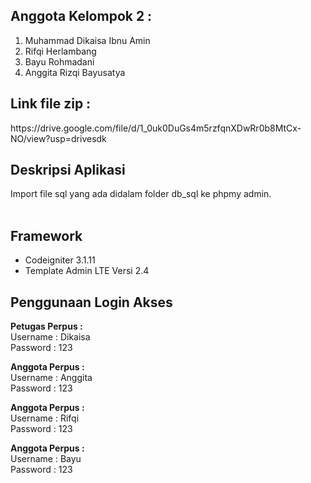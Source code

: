 ## Anggota Kelompok 2 :
1. Muhammad Dikaisa Ibnu Amin
2. Rifqi Herlambang
3. Bayu Rohmadani
4. Anggita Rizqi Bayusatya

<h2>Link file zip : </h2>
https://drive.google.com/file/d/1_0uk0DuGs4m5rzfqnXDwRr0b8MtCx-NO/view?usp=drivesdk
   
## Deskripsi Aplikasi
Import file sql yang ada didalam folder db_sql ke phpmy admin.
<br><br>

##  Framework
* Codeigniter 3.1.11
* Template Admin LTE  Versi 2.4

## Penggunaan Login Akses

<b>Petugas Perpus : </b>
<br/>
Username : Dikaisa
<br/>
Password : 123

<b>Anggota Perpus :</b>
<br/>
Username : Anggita
<br/>
Password : 123

<b>Anggota Perpus :</b>
<br/>
Username : Rifqi
<br/>
Password : 123

<b>Anggota Perpus :</b>
<br/>
Username : Bayu
<br/>
Password : 123
